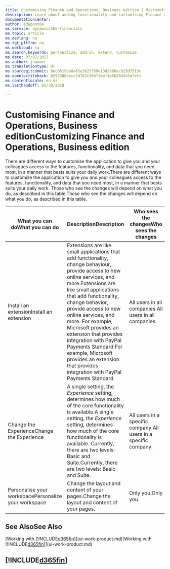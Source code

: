 ```yaml
---
title: Customising Finance and Operations, Business edition | Microsoft Docs
description: Learn about adding functionality and customising Finance and Operations, Business edition.
documentationcenter: 
author: edupont04
ms.service: dynamics365-financials
ms.topic: article
ms.devlang: na
ms.tgt_pltfrm: na
ms.workload: na
ms.search.keywords: personalize, add-in, extend, customize
ms.date: 07/07/2017
ms.author: jswymer
ms.translationtype: HT
ms.sourcegitcommit: bec0619be0a65e3625759e13d2866ac615d7513c
ms.openlocfilehash: 8292386bccc2d7b2c594f3e4f1e5b2042e5a7efc
ms.contentlocale: en-nz
ms.lasthandoff: 01/30/2018

---
```

# <a name="customizing-finance-and-operations-business-edition"></a><span data-ttu-id="84f2e-103">Customising Finance and Operations, Business edition</span><span class="sxs-lookup"><span data-stu-id="84f2e-103">Customizing Finance and Operations, Business edition</span></span>
<!--NAV # Customizing Dynamics NAV -->
<span data-ttu-id="84f2e-104">There are different ways to customise the application to give you and your colleagues access to the features, functionality, and data that you need most, in a manner that bests suits your daily work.</span><span class="sxs-lookup"><span data-stu-id="84f2e-104">There are different ways to customize the application to give you and your colleagues access to the features, functionality, and data that you need most, in a manner that bests suits your daily work.</span></span> <span data-ttu-id="84f2e-105">Those who see the changes will depend on what you do, as described in this table.</span><span class="sxs-lookup"><span data-stu-id="84f2e-105">Those who see the changes will depend on what you do, as described in this table.</span></span> 

| <span data-ttu-id="84f2e-106">What you can do</span><span class="sxs-lookup"><span data-stu-id="84f2e-106">What you can do</span></span>    |  <span data-ttu-id="84f2e-107">Description</span><span class="sxs-lookup"><span data-stu-id="84f2e-107">Description</span></span>  |  <span data-ttu-id="84f2e-108">Who sees the changes</span><span class="sxs-lookup"><span data-stu-id="84f2e-108">Who sees the changes</span></span>  |  <span data-ttu-id="84f2e-109">More information</span><span class="sxs-lookup"><span data-stu-id="84f2e-109">More information</span></span>  |
|-----|---------------|---------|-------|
|<span data-ttu-id="84f2e-110">Install an extension</span><span class="sxs-lookup"><span data-stu-id="84f2e-110">Install an extension</span></span>|<span data-ttu-id="84f2e-111">Extensions are like small applications that add functionality, change behaviour, provide access to new online services, and more.</span><span class="sxs-lookup"><span data-stu-id="84f2e-111">Extensions are like small applications that add functionality, change behavior, provide access to new online services, and more.</span></span> <span data-ttu-id="84f2e-112">For example, Microsoft provides an extension that provides integration with PayPal Payments Standard.</span><span class="sxs-lookup"><span data-stu-id="84f2e-112">For example, Microsoft provides an extension that provides integration with PayPal Payments Standard.</span></span>|<span data-ttu-id="84f2e-113">All users in all companies.</span><span class="sxs-lookup"><span data-stu-id="84f2e-113">All users in all companies.</span></span>|[<span data-ttu-id="84f2e-114">Customising Using Extensions</span><span class="sxs-lookup"><span data-stu-id="84f2e-114">Customizing Using Extensions</span></span>](ui-extensions.md)|
|<span data-ttu-id="84f2e-115">Change the Experience</span><span class="sxs-lookup"><span data-stu-id="84f2e-115">Change the Experience</span></span>|<span data-ttu-id="84f2e-116">A single setting, the *Experience* setting, determines how much of the core functionality is available.</span><span class="sxs-lookup"><span data-stu-id="84f2e-116">A single setting, the *Experience* setting, determines how much of the core functionality is available.</span></span> <span data-ttu-id="84f2e-117">Currently, there are two levels: Basic and Suite.</span><span class="sxs-lookup"><span data-stu-id="84f2e-117">Currently, there are two levels: Basic and Suite.</span></span>|<span data-ttu-id="84f2e-118">All users in a specific company.</span><span class="sxs-lookup"><span data-stu-id="84f2e-118">All users in a specific company.</span></span>|[<span data-ttu-id="84f2e-119">Configuring the Finance and Operations, Business edition Experience for a Company</span><span class="sxs-lookup"><span data-stu-id="84f2e-119">Configuring the Finance and Operations, Business edition Experience for a Company</span></span>](ui-experiences.md)|
|<span data-ttu-id="84f2e-120">Personalise your workspace</span><span class="sxs-lookup"><span data-stu-id="84f2e-120">Personalize your workspace</span></span>|<span data-ttu-id="84f2e-121">Change the layout and content of your pages.</span><span class="sxs-lookup"><span data-stu-id="84f2e-121">Change the layout and content of your pages.</span></span>|<span data-ttu-id="84f2e-122">Only you.</span><span class="sxs-lookup"><span data-stu-id="84f2e-122">Only you.</span></span>|[<span data-ttu-id="84f2e-123">Personalising Your Workspace</span><span class="sxs-lookup"><span data-stu-id="84f2e-123">Personalizing Your Workspace</span></span>](ui-personalization-user.md)|

## <a name="see-also"></a><span data-ttu-id="84f2e-124">See Also</span><span class="sxs-lookup"><span data-stu-id="84f2e-124">See Also</span></span> 
<span data-ttu-id="84f2e-125">[Working with [!INCLUDE[d365fin](includes/d365fin_md.md)]](ui-work-product.md)</span><span class="sxs-lookup"><span data-stu-id="84f2e-125">[Working with [!INCLUDE[d365fin](includes/d365fin_md.md)]](ui-work-product.md)</span></span>  

## [!INCLUDE[d365fin](includes/free_trial_md.md)]

